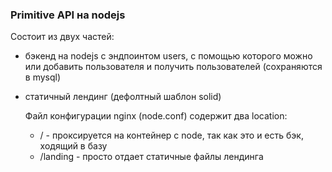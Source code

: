### Primitive API на nodejs
Состоит из двух частей:
- бэкенд на nodejs с эндпоинтом users, с помощью которого можно или добавить пользователя и получить пользователей (сохраняются в mysql)
- статичный лендинг (дефолтный шаблон solid)

  Файл конфигурации nginx (node.conf) содержит два location:
  - / - проксируется на контейнер с node, так как это и есть бэк, ходящий в базу
  - /landing - просто отдает статичные файлы лендинга
